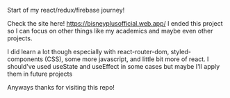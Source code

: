 Start of my react/redux/firebase journey!

Check the site here! https://bisneyplusofficial.web.app/
I ended this project so I can focus on other things like my academics and maybe even other projects.

I did learn a lot though especially with react-router-dom, styled-components (CSS), some more javascript, and little bit more of react. I should've used useState and useEffect in some cases but maybe I'll apply them in future projects

Anyways thanks for visiting this repo!
